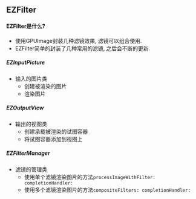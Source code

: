 ## EZFilter  

#### EZFilter是什么?  

- 使用GPUImage封装几种滤镜效果, 滤镜可以组合使用. 
- EZFilter简单的封装了几种常用的滤镜, 之后会不断的更新.  


##### EZInputPicture
  
- 输入的图片类  
  - 创建被渲染的图片
  - 渲染图片


##### EZOutputView

- 输出的视图类  
  - 创建承载被渲染的试图容器
  - 将试图容器添加到视图上  


##### EZFilterManager

- 滤镜的管理类
  - 使用单个滤镜渲染图片的方法`processImageWithFilter: completionHandler:`
  - 使用多个滤镜渲染图片的方法`compositeFilters: completionHandler:`
